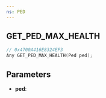 ```yaml
---
ns: PED
---
```

## GET_PED_MAX_HEALTH

```c
// 0x4700A416E8324EF3
Any GET_PED_MAX_HEALTH(Ped ped);
```

## Parameters
* **ped**:
